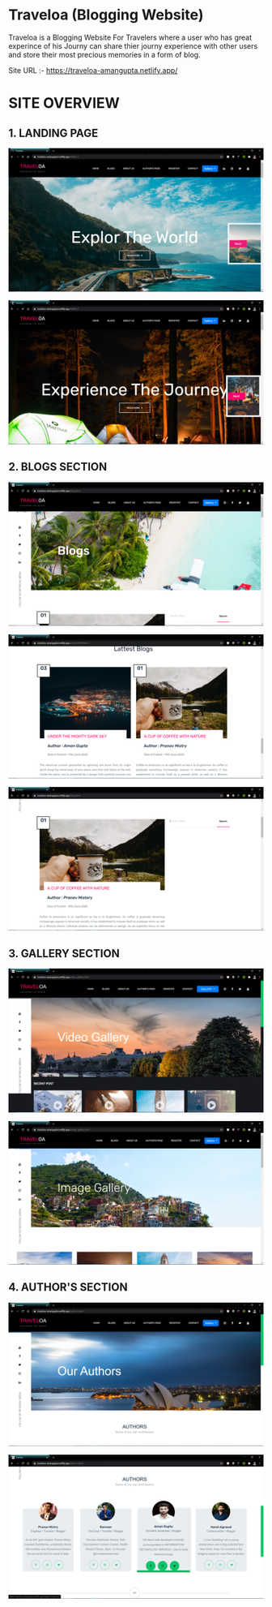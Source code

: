 # Traveloa (Blogging Website)
Traveloa is a Blogging Website For Travelers 
where a user who has great experince of his Journy 
can share thier journy experience with other users and 
store their most precious memories in a form of blog.


Site URL :- https://traveloa-amangupta.netlify.app/


# SITE OVERVIEW

## 1. LANDING PAGE

![img1](/site_overview/1.png)

![img1](/site_overview/2.png)

## 2. BLOGS SECTION


![img1](/site_overview/3.png)

![img1](/site_overview/10.png)

![img1](/site_overview/4.png)


## 3. GALLERY SECTION

![img1](/site_overview/7.png)

![img1](/site_overview/8.png)

## 4. AUTHOR'S SECTION

![img1](/site_overview/5.png)


![img1](/site_overview/6.png)

